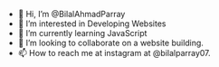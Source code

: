 - 👋 Hi, I’m @BilalAhmadParray
- 👀 I’m interested in Developing Websites
- 🌱 I’m currently learning JavaScript
- 💞️ I’m looking to collaborate on a website building.
- 📫 How to reach me at instagram at @bilalparray07.

<!---
BilalAhmadParray/BilalAhmadParray is a ✨ special ✨ repository because its `README.md` (this file) appears on your GitHub profile.
You can click the Preview link to take a look at your changes.
--->
